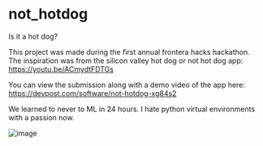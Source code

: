# not_hotdog
Is it a hot dog?

This project was made during the first annual frontera hacks hackathon.
The inspiration was from the silicon valley hot dog or not hot dog app: https://youtu.be/ACmydtFDTGs

You can view the submission along with a demo video of the app here:
https://devpost.com/software/not-hotdog-xg84s2

We learned to never to ML in 24 hours. I hate python virtual environments with a passion now.

![image](https://github.com/athaun/not_hotdog/assets/32278830/2b846aae-ecf2-4858-9d04-cd5c03374ff3)
